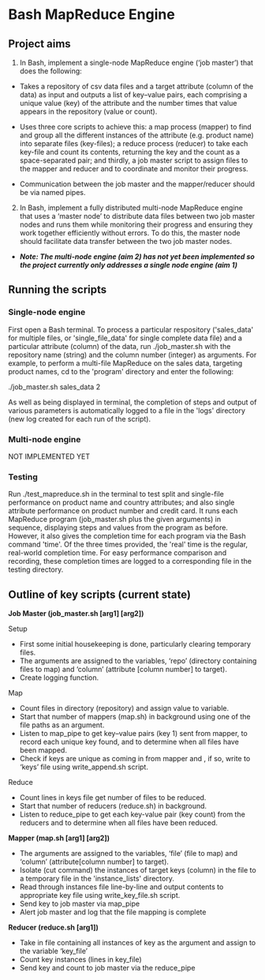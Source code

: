 # Bash MapReduce Engine

## Project aims

1. In Bash, implement a single-node MapReduce engine (‘job master’) that does the
following:

* Takes a repository of csv data files and a target attribute (column of the data) as input
and outputs a list of key–value pairs, each comprising a unique value (key) of the
attribute and the number times that value appears in the repository (value or count).

* Uses three core scripts to achieve this: a map process (mapper) to find and group all the
different instances of the attribute (e.g. product name) into separate files (key-files); a
reduce process (reducer) to take each key-file and count its contents, returning the key
and the count as a space-separated pair; and thirdly, a job master script to assign files to
the mapper and reducer and to coordinate and monitor their progress.

* Communication between the job master and the mapper/reducer should be via named
pipes.

2. In Bash, implement a fully distributed multi-node MapReduce engine that uses a ‘master
node’ to distribute data files between two job master nodes and runs them while monitoring
their progress and ensuring they work together efficiently without errors. To do this, the
master node should facilitate data transfer between the two job master nodes.

* ***Note: The multi-node engine (aim 2) has not yet been implemented so the project currently only addresses a single node engine (aim 1)***


## Running the scripts

### Single-node engine

First open a Bash terminal. To process a particular respository ('sales_data' for multiple files, or 'single_file_data' for single complete data file) and a particular attribute (column) of the data, run ./job_master.sh with the repository name (string) and the column number (integer) as arguments. For example, to perform a multi-file MapReduce on the sales data, targeting product names, cd to the 'program' directory and enter the following:

./job_master.sh sales_data 2

As well as being displayed in terminal, the completion of steps and output of various parameters is automatically logged to a file in the 'logs' directory (new log created for each run of the script).

### Multi-node engine

NOT IMPLEMENTED YET

### Testing

Run ./test_mapreduce.sh in the terminal to test split and single-file performance on product name and country attributes; and also single attribute performance on product number and credit card. It runs each MapReduce program (job_master.sh plus the given arguments) in sequence, displaying steps and values from the program as before. However, it also gives the completion time for each program via the Bash command 'time'. Of the three times provided, the 'real' time is the regular, real-world completion time. For easy performance comparison and recording, these completion times are logged to a corresponding file in the testing directory.


## Outline of key scripts (current state)

**Job Master (job_master.sh \[arg1\] \[arg2\])**

Setup
* First some initial housekeeping is done, particularly clearing temporary files.
* The arguments are assigned to the variables, ‘repo’ (directory containing files to map) and ‘column’ (attribute \[column number\] to target).
* Create logging function.

Map
* Count files in directory (repository) and assign value to variable.
* Start that number of mappers (map.sh) in background using one of the file paths as an argument.
* Listen to map_pipe to get key–value pairs (key 1) sent from mapper, to record each unique key found, and to determine when all files have been mapped.
* Check if keys are unique as coming in from mapper and , if so, write to ‘keys’ file using write_append.sh script.

Reduce
* Count lines in keys file get number of files to be reduced.
* Start that number of reducers (reduce.sh) in background.
* Listen to reduce_pipe to get each key-value pair (key count) from the reducers and to determine when all files have been reduced.

**Mapper (map.sh \[arg1\] \[arg2\])**

* The arguments are assigned to the variables, ‘file’ (file to map) and ‘column’ (attribute[column number] to target).
* Isolate (cut command) the instances of target keys (column) in the file to a temporary file in the 'instance_lists' directory.
* Read through instances file line-by-line and output contents to appropriate key file using write_key_file.sh script.
* Send key to job master via map_pipe
* Alert job master and log that the file mapping is complete

**Reducer (reduce.sh \[arg1\])**

* Take in file containing all instances of key as the argument and assign to the variable ‘key_file’
* Count key instances (lines in key_file)
* Send key and count to job master via the reduce_pipe
